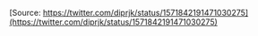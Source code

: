 [Source: https://twitter.com/diprjk/status/1571842191471030275](https://twitter.com/diprjk/status/1571842191471030275)